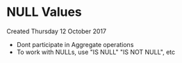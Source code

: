 # NULL Values
Created Thursday 12 October 2017

- Dont participate in Aggregate operations
- To work with NULLs, use "IS NULL" "IS NOT NULL", etc



